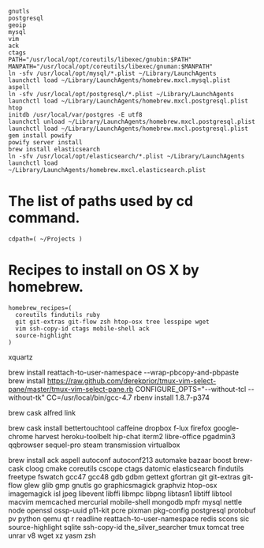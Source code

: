 ```
gnutls
postgresql
geoip
mysql
vim
ack
ctags
PATH="/usr/local/opt/coreutils/libexec/gnubin:$PATH"
MANPATH="/usr/local/opt/coreutils/libexec/gnuman:$MANPATH"
ln -sfv /usr/local/opt/mysql/*.plist ~/Library/LaunchAgents
launchctl load ~/Library/LaunchAgents/homebrew.mxcl.mysql.plist
aspell
ln -sfv /usr/local/opt/postgresql/*.plist ~/Library/LaunchAgents
launchctl load ~/Library/LaunchAgents/homebrew.mxcl.postgresql.plist
htop
initdb /usr/local/var/postgres -E utf8
launchctl unload ~/Library/LaunchAgents/homebrew.mxcl.postgresql.plist
launchctl load ~/Library/LaunchAgents/homebrew.mxcl.postgresql.plist
gem install powify
powify server install
brew install elasticsearch
ln -sfv /usr/local/opt/elasticsearch/*.plist ~/Library/LaunchAgents
launchctl load ~/Library/LaunchAgents/homebrew.mxcl.elasticsearch.plist
```

# The list of paths used by cd command.

```
cdpath=( ~/Projects )
```

# Recipes to install on OS X by homebrew.

```
homebrew_recipes=(
  coreutils findutils ruby
  git git-extras git-flow zsh htop-osx tree lesspipe wget
  vim ssh-copy-id ctags mobile-shell ack
  source-highlight
)
```

xquartz

brew install reattach-to-user-namespace --wrap-pbcopy-and-pbpaste
brew install https://raw.github.com/derekprior/tmux-vim-select-pane/master/tmux-vim-select-pane.rb
CONFIGURE_OPTS="--without-tcl --without-tk" CC=/usr/local/bin/gcc-4.7 rbenv install 1.8.7-p374


brew cask alfred link

brew cask install bettertouchtool caffeine dropbox f-lux firefox google-chrome harvest heroku-toolbelt hip-chat iterm2 libre-office pgadmin3 qqbrowser sequel-pro steam transmission virtualbox

brew install ack aspell autoconf autoconf213 automake bazaar boost brew-cask cloog cmake coreutils cscope ctags datomic elasticsearch findutils freetype fswatch gcc47 gcc48 gdb gdbm gettext gfortran git git-extras git-flow glew glib gmp gnutls go graphicsmagick graphviz htop-osx imagemagick isl jpeg libevent libffi libmpc libpng libtasn1 libtiff libtool macvim memcached mercurial mobile-shell mongodb mpfr mysql nettle node openssl ossp-uuid p11-kit pcre pixman pkg-config postgresql protobuf pv python qemu qt r readline reattach-to-user-namespace redis scons sic source-highlight sqlite ssh-copy-id the_silver_searcher tmux tomcat tree unrar v8 wget xz yasm zsh
